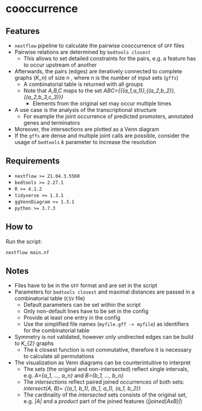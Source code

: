 # cooccurrence

## Features

* `nextflow` pipeline to calculate the pairwise cooccurrence of `GFF` files
* Pairwise relations are determined by `bedtools closest`
    * This allows to set detailed constraints for the pairs, e.g. a feature has to occur upstream of another
* Afterwards, the pairs (edges) are iteratively connected to complete graphs (*K_n*) of size *n* , where *n* is the number of input sets (`gffs`)
   * A combinatorial table is returned with all groups
   * Note that *A,B,C* maps to the set *ABC={{(a_1,a_1)},{(a_2,b_2)},{(a_2,b_3,c_3)}}*
      * Elements from the original set may occur multiple times 
* A use case is the analysis of the transcriptional structure
    * For example the joint occurrence of predicted promoters, annotated genes and terminators
* Moreover, the intersections are plotted as a Venn diagram
* If the `gffs` are dense and multiple joint calls are possible, consider the usage of `bedtools` *k* parameter to increase the resolution

## Requirements

* `nextflow >= 21.04.3.5560`
* `bedtools >= 2.27.1`
* `R >= 4.1.2`
* `tidyverse >= 1.3.1`
* `ggVennDiagram >= 1.3.1`
* `python >= 3.7.3`


## How to

Run the script:

```
nextflow main.nf
```

## Notes

 * Files have to be in the `GFF` format and are set in the script 
 * Parameters for `bedtools closest` and maximal distances are passed in a combinatorial table (`CSV` file)
    * Default parameters can be set within the script
    * Only non-default lines have to be set in the config
    * Provide at least one entry in the config
    * Use the simplified file names (`myfile.gff -> myfile`) as identifiers for the combinatorial table
 * Symmetry is not validated, however only undirected edges can be build to *K_{2}* graphs
    * The *k* closest function is not commutative, therefore it is necessary to calculate all permutations
 * The visualization as Venn diagrams can be counterintuitive to interpret
    * The sets (the original and non-intersected) reflect single intervals, e.g. *A={a_1, ..., a_n}* and *B={b_1, ..., b_n}*
    * The *intersections* reflect paired joined occurrences of both sets: *intersect(A, B)= {(a_1, b_1), (b_1, a_1), (a_1, b_2)}*
    * The cardinality of the *intersected* sets consists of the original set, e.g. *|A|* and a *product* part of the joined features (*|joined(AxB)|*)

